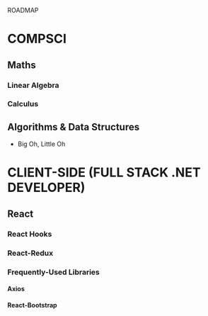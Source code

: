 ROADMAP

# COMPSCI
## Maths
### Linear Algebra
### Calculus

## Algorithms & Data Structures
- Big Oh, Little Oh

# CLIENT-SIDE (FULL STACK .NET DEVELOPER)

## React

### React Hooks
### React-Redux
### Frequently-Used Libraries
#### Axios
#### React-Bootstrap
